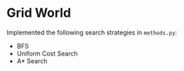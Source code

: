 Grid World
=========

Implemented the following search strategies in `methods.py`:

- BFS
- Uniform Cost Search
- A\* Search
